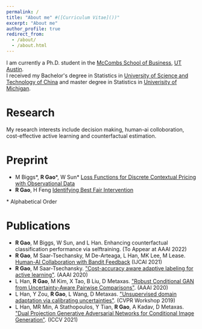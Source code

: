 ```yaml
---
permalink: /
title: "About me" #([Curriculum Vitae]())"
excerpt: "About me"
author_profile: true
redirect_from: 
  - /about/
  - /about.html
---
```

I am currently a Ph.D. student in the [McCombs School of Business](https://www.mccombs.utexas.edu/), [UT Austin](https://www.utexas.edu/). <br>
I received my Bachelor's degree in Statistics in [University of Science and Technology of China](https://en.ustc.edu.cn/) and master degree in Statistics in [Univerisity of Michigan](https://umich.edu/).

# Research
My research interests include decision making, human-ai colloboration, cost-effective active learning and counterfactual estimation.

# Preprint 
* M Biggs*, **R Gao**\*, W Sun\* [Loss Functions for Discrete Contextual Pricing with Observational Data](https://arxiv.org/abs/2111.09933)
* **R Gao**, H Feng [Identifying Best Fair Intervention](https://arxiv.org/abs/2111.04272)

\* Alphabetical Order

# Publications
* **R Gao**, M Biggs, W Sun, and L Han. Enhancing counterfactual classification performance via selftraining. (To Appear at AAAI 2022)
* **R Gao**, M Saar-Tsechansky, M De-Arteaga, L Han, MK Lee, M Lease. [Human-AI Collaboration with Bandit Feedback](https://arxiv.org/abs/2105.10614) (IJCAI 2021)
* **R Gao**, M Saar-Tsechansky. ["Cost-accuracy aware adaptive labeling for active learning"](https://ojs.aaai.org/index.php/AAAI/article/view/5640). (AAAI 2020)
* L Han, **R Gao**, M Kim, X Tao, B Liu, D Metaxas. ["Robust Conditional GAN from Uncertainty-Aware Pairwise Comparisons"](https://ojs.aaai.org/index.php/AAAI/article/view/6723). (AAAI 2020)
* L Han, Y Zou, **R Gao**, L Wang, D Metaxas. ["Unsupervised domain adaptation via calibrating uncertainties"](https://openaccess.thecvf.com/content_CVPRW_2019/papers/Uncertainty%20and%20Robustness%20in%20Deep%20Visual%20Learning/Han_Unsupervised_Domain_Adaptation_via_Calibrating_Uncertainties_CVPRW_2019_paper.pdf). (CVPR Workshop 2019)
* L Han, MR Min, A Stathopoulos, Y Tian, **R Gao**, A Kadav, D Metaxas. ["Dual Projection Generative Adversarial Networks for Conditional Image Generation"](https://arxiv.org/abs/2108.09016). (ICCV 2021)


<!---Activity and Service--->
<!---Experience--->
